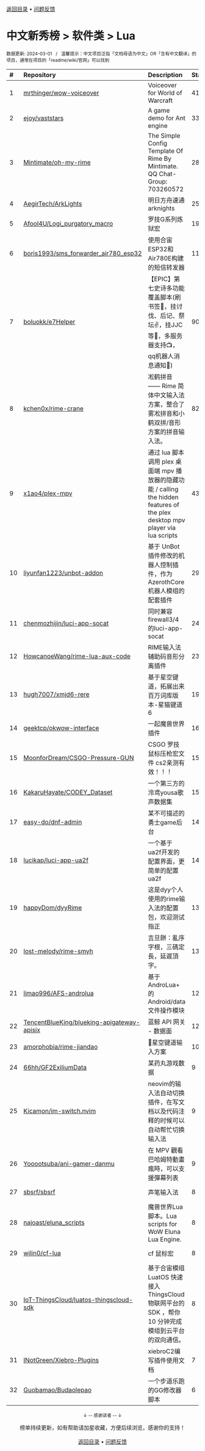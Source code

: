 <a href="https://gitee.com/GrowingGit/GitHub-Chinese-Top-Charts#github中文排行榜">返回目录</a> • <a href="/content/docs/feedback.md">问题反馈</a>

# 中文新秀榜 > 软件类 > Lua
<sub>数据更新: 2024-03-01&nbsp;&nbsp;&nbsp;/&nbsp;&nbsp;&nbsp;温馨提示：中文项目泛指「文档母语为中文」OR「含有中文翻译」的项目，通常在项目的「readme/wiki/官网」可以找到</sub>

|#|Repository|Description|Stars|Updated|Created|
|:-|:-|:-|:-|:-|:-|
|1|[mrthinger/wow-voiceover](https://github.com/mrthinger/wow-voiceover)|Voiceover for World of Warcraft|413|2024-02-28|2023-03-18|
|2|[ejoy/vaststars](https://github.com/ejoy/vaststars)|A game demo for Ant engine|338|2024-02-29|2024-02-06|
|3|[Mintimate/oh-my-rime](https://github.com/Mintimate/oh-my-rime)|The Simple Config Template Of Rime By Mintimate.  QQ Chat-Group: 703260572|286|2024-02-28|2023-03-19|
|4|[AegirTech/ArkLights](https://github.com/AegirTech/ArkLights)|明日方舟速通 arknights|258|2024-02-02|2023-08-25|
|5|[Afool4U/Logi_purgatory_macro](https://github.com/Afool4U/Logi_purgatory_macro)|罗技G系列炼狱宏|194|2023-10-31|2023-08-04|
|6|[boris1993/sms_forwarder_air780_esp32](https://github.com/boris1993/sms_forwarder_air780_esp32)|使用合宙ESP32和Air780E构建的短信转发器|116|2024-02-24|2023-03-14|
|7|[boluokk/e7Helper](https://github.com/boluokk/e7Helper)|【EPIC】第七史诗多功能覆盖脚本(刷书签🍃，挂讨伐、后记、祭坛✌️，挂JJC等📛，多服务器支持📺，qq机器人消息通知📩)|90|2024-02-08|2023-09-09|
|8|[kchen0x/rime-crane](https://github.com/kchen0x/rime-crane)|凇鹤拼音 —— Rime 简体中文输入法方案，整合了雾凇拼音和小鹤双拼/音形方案的拼音输入法。|82|2023-10-28|2023-04-27|
|9|[x1ao4/plex-mpv](https://github.com/x1ao4/plex-mpv)|通过 lua 脚本调用 plex 桌面端 mpv 播放器的隐藏功能 / calling the hidden features of the plex desktop mpv player via lua scripts|43|2024-02-23|2023-06-01|
|10|[liyunfan1223/unbot-addon](https://github.com/liyunfan1223/unbot-addon)|基于 UnBot 插件修改的机器人控制插件，作为 AzerothCore 机器人模组的配套插件|29|2023-12-18|2023-05-29|
|11|[chenmozhijin/luci-app-socat](https://github.com/chenmozhijin/luci-app-socat)|同时兼容firewall3/4 的luci-app-socat|24|2023-11-19|2023-05-13|
|12|[HowcanoeWang/rime-lua-aux-code](https://github.com/HowcanoeWang/rime-lua-aux-code)|RIME输入法辅助码音形分离插件|23|2024-02-29|2023-10-14|
|13|[hugh7007/xmjd6-rere](https://github.com/hugh7007/xmjd6-rere)|基于星空键道，拓展出来百万词库版本-星猫键道6|19|2024-02-29|2023-06-29|
|14|[geektcp/okwow-interface](https://github.com/geektcp/okwow-interface)|一起魔兽世界插件|16|2023-12-11|2023-12-02|
|15|[MoonforDream/CSGO-Pressure-GUN](https://github.com/MoonforDream/CSGO-Pressure-GUN)|CSGO 罗技鼠标压枪宏文件 cs2亲测有效！！！|15|2024-02-01|2024-01-06|
|16|[KakaruHayate/CODEY_Dataset](https://github.com/KakaruHayate/CODEY_Dataset)|一个第三方的泠鸢yousa歌声数据集|15|2023-11-28|2023-03-13|
|17|[easy-do/dnf-admin](https://github.com/easy-do/dnf-admin)|某不可描述的勇士game后台|14|2023-12-06|2023-10-29|
|18|[lucikap/luci-app-ua2f](https://github.com/lucikap/luci-app-ua2f)|一个基于ua2f开发的配置界面，更简单的配置ua2f|14|2024-02-23|2023-07-26|
|19|[happyDom/dyyRime](https://github.com/happyDom/dyyRime)|这是dyy个人使用的rime输入法的配置包，欢迎测试指正|13|2024-02-29|2024-01-08|
|20|[lost-melody/rime-smyh](https://github.com/lost-melody/rime-smyh)|吉旦餅：亂序字根，三碼定長，延遲頂字。|13|2024-02-01|2023-05-01|
|21|[limao996/AFS-androlua](https://github.com/limao996/AFS-androlua)|基于 AndroLua+ 的 Android/data 文件操作模块|12|2023-11-11|2023-08-30|
|22|[TencentBlueKing/blueking-apigateway-apisix](https://github.com/TencentBlueKing/blueking-apigateway-apisix)|蓝鲸 API 网关 - 数据面|12|2024-01-19|2023-05-25|
|23|[amorphobia/rime-jiandao](https://github.com/amorphobia/rime-jiandao)|🌟️星空键道输入方案|10|2024-02-07|2023-06-30|
|24|[66hh/GF2ExiliumData](https://github.com/66hh/GF2ExiliumData)|某药丸游戏数据|9|2023-10-08|2023-10-08|
|25|[Kicamon/im-switch.nvim](https://github.com/Kicamon/im-switch.nvim)|neovim的输入法自动切换插件，在写文档以及代码注释的时候可以自动帮忙切换输入法|9|2023-12-10|2023-08-04|
|26|[Yooootsuba/ani-gamer-danmu](https://github.com/Yooootsuba/ani-gamer-danmu)|在 MPV 觀看巴哈姆特動畫瘋時，可以支援彈幕列表|9|2024-02-10|2023-06-30|
|27|[sbsrf/sbsrf](https://github.com/sbsrf/sbsrf)|声笔输入法|8|2024-02-29|2024-01-30|
|28|[najoast/eluna_scripts](https://github.com/najoast/eluna_scripts)|魔兽世界Lua脚本。Lua scripts for WoW Eluna Lua Engine. |8|2023-12-21|2023-12-21|
|29|[wjlin0/cf-lua](https://github.com/wjlin0/cf-lua)|cf 鼠标宏|8|2023-11-26|2023-11-25|
|30|[IoT-ThingsCloud/luatos-thingscloud-sdk](https://github.com/IoT-ThingsCloud/luatos-thingscloud-sdk)|基于合宙模组 LuatOS 快速接入 ThingsCloud 物联网平台的 SDK ，帮你 10 分钟完成模组到云平台的双向通信。|8|2023-12-14|2023-03-08|
|31|[INotGreen/Xiebro-Plugins](https://github.com/INotGreen/Xiebro-Plugins)|xiebroC2编写插件使用文档|7|2024-02-18|2024-02-18|
|32|[Guobamao/Budaolepao](https://github.com/Guobamao/Budaolepao)|一个步道乐跑的GG修改器脚本|6|2023-11-17|2023-10-29|

<div align="center">
    <p><sub>↓ -- 感谢读者 -- ↓</sub></p>
    榜单持续更新，如有帮助请加星收藏，方便后续浏览，感谢你的支持！
</div>

<br/>

<div align="center"><a href="https://gitee.com/GrowingGit/GitHub-Chinese-Top-Charts#github中文排行榜">返回目录</a> • <a href="/content/docs/feedback.md">问题反馈</a></div>
